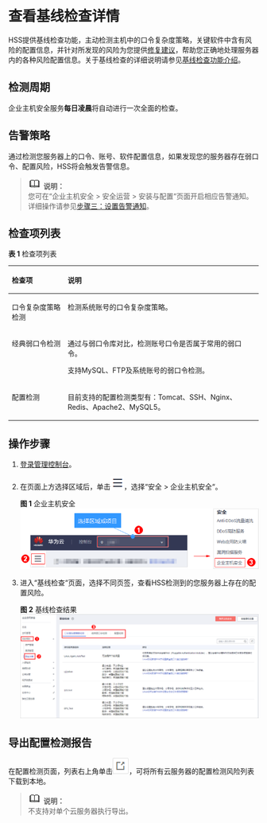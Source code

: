 # 查看基线检查详情<a name="hss_01_0146"></a>

HSS提供基线检查功能，主动检测主机中的口令复杂度策略，关键软件中含有风险的配置信息，并针对所发现的风险为您提供[修复建议](基线检查风险项修复建议.md)，帮助您正确地处理服务器内的各种风险配置信息。关于基线检查的详细说明请参见[基线检查功能介绍](https://support.huaweicloud.com/productdesc-hss/hss_01_0010.html#section3)。

## 检测周期<a name="section1227135591619"></a>

企业主机安全服务**每日凌晨**将自动进行一次全面的检查。

## 告警策略<a name="section1656995981613"></a>

通过检测您服务器上的口令、账号、软件配置信息，如果发现您的服务器存在弱口令、配置风险，HSS将会触发告警信息。

>![](public_sys-resources/icon-note.gif) **说明：**   
>您可在“企业主机安全  \>  安全运营  \>  安装与配置“页面开启相应告警通知。详细操作请参见[步骤三：设置告警通知](步骤三-设置告警通知.md)。  

## 检查项列表<a name="section3696241133714"></a>

**表 1**  检查项列表

<a name="table1719118386"></a>
<table><thead align="left"><tr id="row172016143817"><th class="cellrowborder" valign="top" width="22.3%" id="mcps1.2.3.1.1"><p id="p7208143820"><a name="p7208143820"></a><a name="p7208143820"></a>检查项</p>
</th>
<th class="cellrowborder" valign="top" width="77.7%" id="mcps1.2.3.1.2"><p id="p112012193811"><a name="p112012193811"></a><a name="p112012193811"></a>说明</p>
</th>
</tr>
</thead>
<tbody><tr id="row22020110381"><td class="cellrowborder" valign="top" width="22.3%" headers="mcps1.2.3.1.1 "><p id="p42010118383"><a name="p42010118383"></a><a name="p42010118383"></a>口令复杂度策略检测</p>
</td>
<td class="cellrowborder" valign="top" width="77.7%" headers="mcps1.2.3.1.2 "><p id="p1523910383"><a name="p1523910383"></a><a name="p1523910383"></a>检测系统账号的口令复杂度策略。</p>
</td>
</tr>
<tr id="row55791310384"><td class="cellrowborder" valign="top" width="22.3%" headers="mcps1.2.3.1.1 "><p id="p10587130385"><a name="p10587130385"></a><a name="p10587130385"></a>经典弱口令检测</p>
</td>
<td class="cellrowborder" valign="top" width="77.7%" headers="mcps1.2.3.1.2 "><p id="p49162985410"><a name="p49162985410"></a><a name="p49162985410"></a>通过与弱口令库对比，检测账号口令是否属于常用的弱口令。</p>
<p id="p145816135380"><a name="p145816135380"></a><a name="p145816135380"></a>支持MySQL、FTP及系统账号的弱口令检测。</p>
</td>
</tr>
<tr id="row324161113814"><td class="cellrowborder" valign="top" width="22.3%" headers="mcps1.2.3.1.1 "><p id="p4241214389"><a name="p4241214389"></a><a name="p4241214389"></a>配置检测</p>
</td>
<td class="cellrowborder" valign="top" width="77.7%" headers="mcps1.2.3.1.2 "><p id="p1243163814"><a name="p1243163814"></a><a name="p1243163814"></a>目前支持的配置检测类型有：Tomcat、SSH、Nginx、Redis、Apache2、MySQL5。</p>
</td>
</tr>
</tbody>
</table>

## 操作步骤<a name="section648473011342"></a>

1.  [登录管理控制台](https://console.huaweicloud.com)。
2.  在页面上方选择区域后，单击![](figures/icon-servicelist.png)，选择“安全  \>  企业主机安全“。

    **图 1**  企业主机安全<a name="hss_01_0229_fig1271516227232"></a>  
    ![](figures/企业主机安全.png "企业主机安全")

3.  进入“基线检查“页面，选择不同页签，查看HSS检测到的您服务器上存在的配置风险。

    **图 2**  基线检查结果<a name="fig06833531713"></a>  
    ![](figures/基线检查结果.png "基线检查结果")


## 导出配置检测报告<a name="section13324101717479"></a>

在配置检测页面，列表右上角单击![](figures/icon_hss_export.png)，可将所有云服务器的配置检测风险列表下载到本地。

>![](public_sys-resources/icon-note.gif) **说明：**   
>不支持对单个云服务器执行导出。  

